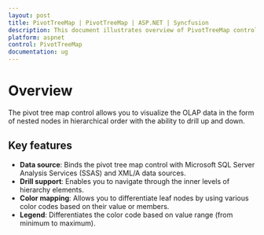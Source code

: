 ```yaml
---
layout: post
title: PivotTreeMap | PivotTreeMap | ASP.NET | Syncfusion
description: This document illustrates overview of PivotTreeMap control in ASP.NET platform. PivotTreeMap is a business component to visualize relational and OLAP data sources in the form of nested nodes in hierarchical order
platform: aspnet
control: PivotTreeMap
documentation: ug
---
```


# Overview

The pivot tree map control allows you to visualize the OLAP data in the form of nested nodes in hierarchical order with the ability to drill up and down.

## Key features

* **Data source**: Binds the pivot tree map control with Microsoft SQL Server Analysis Services (SSAS) and XML/A data sources.
* **Drill support**: Enables you to navigate through the inner levels of hierarchy elements.
* **Color mapping**: Allows you to differentiate leaf nodes by using various color codes based on their value or members.
* **Legend**: Differentiates the color code based on value range (from minimum to maximum).



